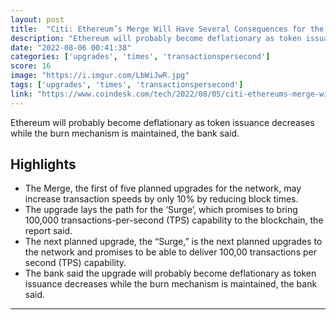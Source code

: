 ```yaml
---
layout: post
title:  "Citi: Ethereum’s Merge Will Have Several Consequences for the Blockchain"
description: "Ethereum will probably become deflationary as token issuance decreases while the burn mechanism is maintained, the bank said."
date: "2022-08-06 00:41:38"
categories: ['upgrades', 'times', 'transactionspersecond']
score: 16
image: "https://i.imgur.com/LbWiJwR.jpg"
tags: ['upgrades', 'times', 'transactionspersecond']
link: "https://www.coindesk.com/tech/2022/08/05/citi-ethereums-merge-will-have-several-consequences-for-the-blockchain/"
---
```


Ethereum will probably become deflationary as token issuance decreases while the burn mechanism is maintained, the bank said.

## Highlights

- The Merge, the first of five planned upgrades for the network, may increase transaction speeds by only 10% by reducing block times.
- The upgrade lays the path for the ‘Surge’, which promises to bring 100,000 transactions-per-second (TPS) capability to the blockchain, the report said.
- The next planned upgrade, the “Surge,” is the next planned upgrades to the network and promises to be able to deliver 100,00 transactions per second (TPS) capability.
- The bank said the upgrade will probably become deflationary as token issuance decreases while the burn mechanism is maintained, the bank said.

---
